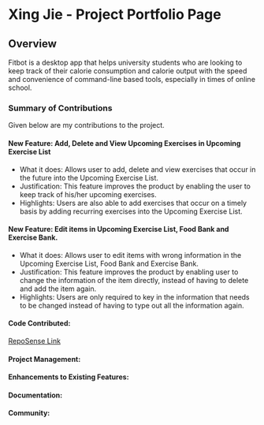 # Xing Jie - Project Portfolio Page

## Overview

Fitbot is a desktop app that helps university students who are looking to keep track of their calorie consumption and calorie output with the speed and convenience of command-line based tools, especially in times of online school.

### Summary of Contributions

Given below are my contributions to the project.

#### **New Feature**: Add, Delete and View Upcoming Exercises in Upcoming Exercise List

- What it does: Allows user to add, delete and view exercises that occur in the future into the Upcoming Exercise List.
- Justification: This feature improves the product by enabling the user to keep track of his/her upcoming exercises.
- Highlights: Users are also able to add exercises that occur on a timely basis by adding recurring exercises into the Upcoming Exercise List.

#### **New Feature**: Edit items in Upcoming Exercise List, Food Bank and Exercise Bank.

- What it does: Allows user to edit items with wrong information in the Upcoming Exercise List, Food Bank and Exercise Bank.
- Justification: This feature improves the product by enabling user to change the information of the item directly, instead of having to delete and add the item again.
- Highlights: Users are only required to key in the information that needs to be changed instead of having to type out all the information again.

#### **Code Contributed**:

[RepoSense Link](https://nus-cs2113-ay2122s1.github.io/tp-dashboard/?search=xingjie99&sort=groupTitle&sortWithin=title&timeframe=commit&mergegroup=&groupSelect=groupByRepos&breakdown=true&checkedFileTypes=docs~functional-code~test-code~other&since=2021-09-25&tabOpen=true&tabType=authorship&tabAuthor=xingjie99&tabRepo=AY2122S1-CS2113T-F14-2%2Ftp%5Bmaster%5D&authorshipIsMergeGroup=false&authorshipFileTypes=docs~functional-code~test-code&authorshipIsBinaryFileTypeChecked=false)

#### **Project Management**:

#### **Enhancements to Existing Features**:

#### **Documentation**:

#### **Community**:
